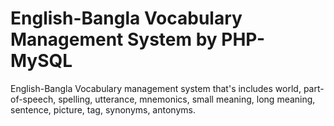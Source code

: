 # English-Bangla Vocabulary Management System by PHP-MySQL
English-Bangla Vocabulary management system that's includes world, part-of-speech, spelling, utterance, mnemonics, small meaning, long meaning, sentence, picture, tag, synonyms, antonyms.
